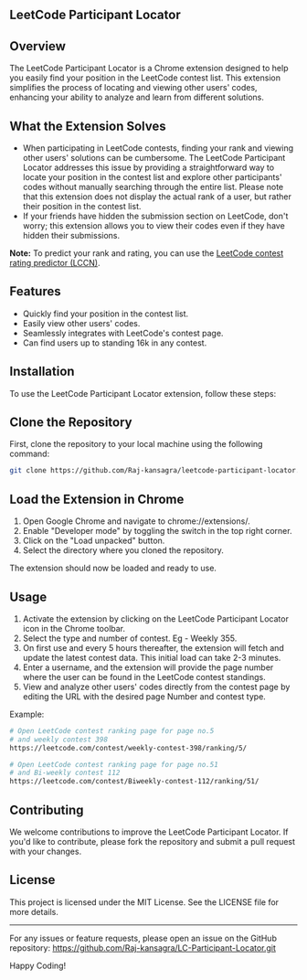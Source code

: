 **LeetCode Participant Locator**
---------------------------------

**Overview**
--------

The LeetCode Participant Locator is a Chrome extension designed to help you easily find your position in the LeetCode contest list. This extension simplifies the process of locating and viewing other users' codes, enhancing your ability to analyze and learn from different solutions.

**What the Extension Solves**
--------------------------

- When participating in LeetCode contests, finding your rank and viewing other users' solutions can be cumbersome. The LeetCode Participant Locator addresses this issue by providing a straightforward way to locate your position in the contest list and explore other participants' codes without manually searching through the entire list. Please note that this extension does not display the actual rank of a user, but rather their position in the contest list.
- If your friends have hidden the submission section on LeetCode, don't worry; this extension allows you to view their codes even if they have hidden their submissions.

**Note:** To predict your rank and rating, you can use the [LeetCode contest rating predictor (LCCN)](https://lccn.lbao.site/).


**Features**
--------

- Quickly find your position in the contest list.
- Easily view other users' codes.
- Seamlessly integrates with LeetCode's contest page.
- Can find users up to standing 16k in any contest.

**Installation**
------------

To use the LeetCode Participant Locator extension, follow these steps:

**Clone the Repository**
---------------------

First, clone the repository to your local machine using the following command:

```bash
git clone https://github.com/Raj-kansagra/leetcode-participant-locator.git
```

**Load the Extension in Chrome**
----------------------------

1. Open Google Chrome and navigate to chrome://extensions/.
2. Enable "Developer mode" by toggling the switch in the top right corner.
3. Click on the "Load unpacked" button.
4. Select the directory where you cloned the repository.

The extension should now be loaded and ready to use.

**Usage**
-----


1. Activate the extension by clicking on the LeetCode Participant Locator icon in the Chrome toolbar.
2. Select the type and number of contest. Eg - Weekly 355.
3. On first use and every 5 hours thereafter, the extension will fetch and update the latest contest data. This initial load can take 2-3 minutes.
4. Enter a username, and the extension will provide the page number where the user can be found in the LeetCode contest standings.
5. View and analyze other users' codes directly from the contest page by editing the URL with the desired page Number and contest type.

Example:
```bash
# Open LeetCode contest ranking page for page no.5
# and weekly contest 398
https://leetcode.com/contest/weekly-contest-398/ranking/5/

# Open LeetCode contest ranking page for page no.51
# and Bi-weekly contest 112
https://leetcode.com/contest/Biweekly-contest-112/ranking/51/
```

**Contributing**
------------

We welcome contributions to improve the LeetCode Participant Locator. If you'd like to contribute, please fork the repository and submit a pull request with your changes.

**License**
-------

This project is licensed under the MIT License. See the LICENSE file for more details.

---

For any issues or feature requests, please open an issue on the GitHub repository: https://github.com/Raj-kansagra/LC-Participant-Locator.git

Happy Coding!
